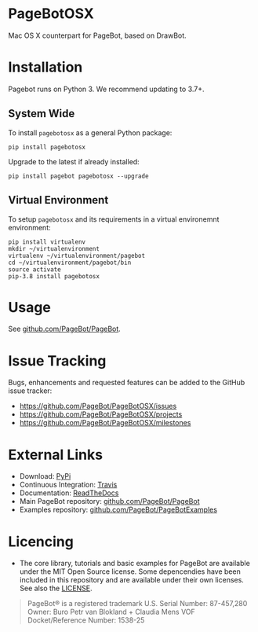 # PageBotOSX

Mac OS X counterpart for PageBot, based on DrawBot.

# Installation

Pagebot runs on Python 3. We recommend updating to 3.7+.

## System Wide

To install `pagebotosx` as a general Python package:

    pip install pagebotosx

Upgrade to the latest if already installed:

    pip install pagebot pagebotosx --upgrade

## Virtual Environment

To setup `pagebotosx` and its requirements in a virtual environemnt environment:

    pip install virtualenv
    mkdir ~/virtualenvironment
    virtualenv ~/virtualenvironment/pagebot
    cd ~/virtualenvironment/pagebot/bin
    source activate
    pip-3.8 install pagebotosx

# Usage

See [github.com/PageBot/PageBot](https://github.com/PageBot/PageBot).

# Issue Tracking 

Bugs, enhancements and requested features can be added to the GitHub issue tracker:

 * https://github.com/PageBot/PageBotOSX/issues
 * https://github.com/PageBot/PageBotOSX/projects
 * https://github.com/PageBot/PageBotOSX/milestones

# External Links

- Download: [PyPi](https://pypi.org/project/pagebotosx/)
- Continuous Integration: [Travis](https://travis-ci.org/PageBot/PageBotOSX)
- Documentation: [ReadTheDocs](https://pagebotosx.readthedocs.io/en/latest/)
- Main PageBot repository: [github.com/PageBot/PageBot](https://github.com/PageBot/PageBot)
- Examples repository: [github.com/PageBot/PageBotExamples](https://github.com/PageBot/PageBotExamples)

# Licencing

- The core library, tutorials and basic examples for PageBot are available
  under the MIT Open Source license. Some depencendies have been included in
  this repository and are available under their own licenses. See also the
  [LICENSE](https://github.com/PageBot/PageBotOSX/blob/master/LICENSE.md).

> PageBot® is a registered trademark 
> U.S. Serial Number: 87-457,280
> Owner: Buro Petr van Blokland + Claudia Mens VOF
> Docket/Reference Number: 1538-25     
